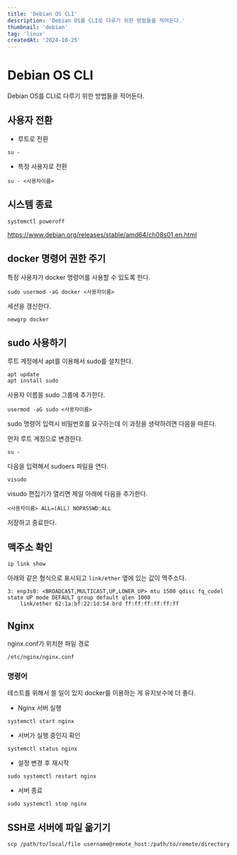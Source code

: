 ```yaml
---
title: 'Debian OS CLI'
description: 'Debian OS를 CLI로 다루기 위한 방법들을 적어둔다.'
thumbnail: 'debian'
tag: 'linux'
createdAt: '2024-10-25'
---
```


# Debian OS CLI

Debian OS를 CLI로 다루기 위한 방법들을 적어둔다.

## 사용자 전환

- 루트로 전환

```
su -
```

- 특정 사용자로 전환

```
su - <사용자이름>
```

## 시스템 종료

```
systemctl poweroff
```

https://www.debian.org/releases/stable/amd64/ch08s01.en.html

## docker 명령어 권한 주기

특정 사용자가 docker 명령어를 사용할 수 있도록 한다.

```
sudo usermod -aG docker <사용자이름>
```

세션을 갱신한다.

```
newgrp docker
```

## sudo 사용하기

루트 계정에서 apt를 이용해서 sudo를 설치한다.

```
apt update
apt install sudo
```

사용자 이름을 sudo 그룹에 추가한다.

```
usermod -aG sudo <사용자이름>
```

sudo 명령어 입력시 비밀번호를 요구하는데 이 과정을 생략하려면 다음을 따른다.

먼저 루트 계정으로 변경한다.

```
su -
```

다음을 입력해서 sudoers 파일을 연다.

```
visudo
```

visudo 편집기가 열리면 제일 아래에 다음을 추가한다.

```
<사용자이름> ALL=(ALL) NOPASSWD:ALL
```

저장하고 종료한다.

## 맥주소 확인

```
ip link show
```

아래와 같은 형식으로 표시되고 `link/ether` 옆에 있는 값이 맥주소다.

```
3: enp3s0: <BROADCAST,MULTICAST,UP,LOWER_UP> mtu 1500 qdisc fq_codel state UP mode DEFAULT group default qlen 1000
    link/ether 62:1a:bf:22:1d:54 brd ff:ff:ff:ff:ff:ff
```

## Nginx

nginx.conf가 위치한 파일 경로

```
/etc/nginx/nginx.conf
```

### 명령어

테스트를 위해서 쓸 일이 있지 docker를 이용하는 게 유지보수에 더 좋다.

- Nginx 서버 실행

```
systemctl start nginx
```

- 서버가 실행 중인지 확인

```
systemctl status nginx
```

- 설정 변경 후 재시작

```
sudo systemctl restart nginx
```

- 서버 종료

```
sudo systemctl stop nginx
```

## SSH로 서버에 파일 옮기기

```
scp /path/to/local/file username@remote_host:/path/to/remote/directory
```
